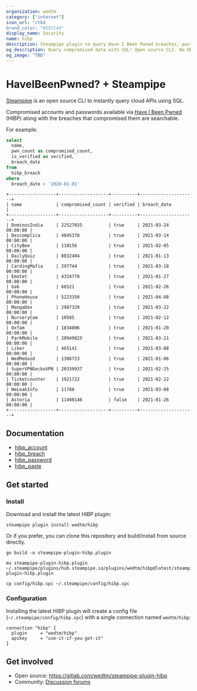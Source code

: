 ```yaml
---
organization: wedtm
category: ["internet"]
icon_url: "/tbd
brand_color: "#55CC44"
display_name: Security
name: hibp
description: Steampipe plugin to query Have I Been Pwned breaches, pastes, and passwords
og_description: Query compromised data with SQL! Open source CLI. No DB required.
og_image: "TBD"
---
```


# HaveIBeenPwned? + Steampipe

[Steampipe](https://steampipe.io) is an open source CLI to instantly query cloud APIs using SQL.

Compromised accounts and passwords available via [Have I Been Pwned](https://haveibeenpwned.com) (HIBP) along with the breaches that compromised them are searchable.

For example:

```sql
select
  name,
  pwn_count as compromised_count,
  is_verified as verified,
  breach_date
from
  hibp_breach
where
  breach_date > '2020-01-01'
```

```
+------------------+-------------------+----------+---------------------+
| name             | compromised_count | verified | breach_date         |
+------------------+-------------------+----------+---------------------+
| DominosIndia     | 22527655          | true     | 2021-03-24 00:00:00 |
| Descomplica      | 4845378           | true     | 2021-03-14 00:00:00 |
| CityBee          | 110156            | true     | 2021-02-05 00:00:00 |
| DailyQuiz        | 8032404           | true     | 2021-01-13 00:00:00 |
| CardingMafia     | 297744            | true     | 2021-03-18 00:00:00 |
| Emotet           | 4324770           | true     | 2021-01-27 00:00:00 |
| Gab              | 66521             | true     | 2021-02-26 00:00:00 |
| PhoneHouse       | 5223350           | true     | 2021-04-08 00:00:00 |
| MangaDex         | 2987329           | true     | 2021-03-22 00:00:00 |
| NurseryCam       | 10585             | true     | 2021-02-12 00:00:00 |
| Oxfam            | 1834006           | true     | 2021-01-20 00:00:00 |
| ParkMobile       | 20949825          | true     | 2021-03-21 00:00:00 |
| Liker            | 465141            | true     | 2021-03-08 00:00:00 |
| WedMeGood        | 1306723           | true     | 2021-01-06 00:00:00 |
| SuperVPNGeckoVPN | 20339937          | true     | 2021-02-25 00:00:00 |
| Ticketcounter    | 1921722           | true     | 2021-02-22 00:00:00 |
| WeLeakInfo       | 11788             | true     | 2021-03-08 00:00:00 |
| Astoria          | 11498146          | false    | 2021-01-26 00:00:00 |
+------------------+-------------------+----------+---------------------+
```

## Documentation

- [hibp_account](/docs/tables/hibp_account.md)
- [hibp_breach](/docs/tables/hibp_breach.md)
- [hibp_password](/docs/tables/hibp_password.md)
- [hibp_paste](/docs/tables/hibp_paste.md)

## Get started

### Install

Download and install the latest HIBP plugin:

```shell
steampipe plugin install wedtm/hibp
```

Or if you prefer, you can clone this repository and build/install from source directly.

```shell
go build -o steampipe-plugin-hibp.plugin

mv steampipe-plugin-hibp.plugin ~/.steampipe/plugins/hub.steampipe.io/plugins/wedtm/hibp@latest/steampipe-plugin-hibp.plugin

cp config/hibp.spc ~/.steampipe/config/hibp.spc
```

### Configuration

Installing the latest HIBP plugin will create a config file (`~/.steampipe/config/hibp.spc`) with a single connection named `wedtm/hibp`:

```hcl
connection "hibp" {
  plugin     = "wedtm/hibp"
  apikey     = "use-it-if-you-got-it"
}
```

## Get involved

- Open source: https://gitlab.com/wedtm/steampipe-plugin-hibp
- Community: [Discussion forums](https://github.com/turbot/steampipe/discussions)
